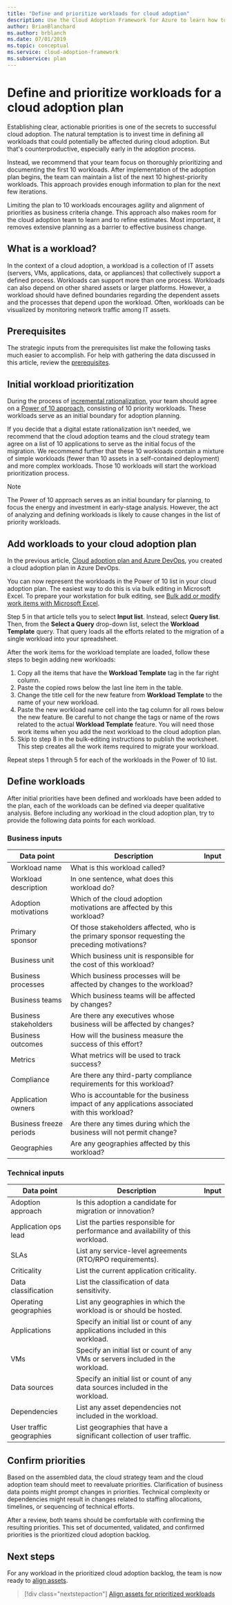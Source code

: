 ```yaml
---
title: "Define and prioritize workloads for cloud adoption"
description: Use the Cloud Adoption Framework for Azure to learn how to define and prioritize workloads for a cloud adoption plan.
author: BrianBlanchard
ms.author: brblanch
ms.date: 07/01/2019
ms.topic: conceptual
ms.service: cloud-adoption-framework
ms.subservice: plan
---
```


# Define and prioritize workloads for a cloud adoption plan

Establishing clear, actionable priorities is one of the secrets to successful cloud adoption. The natural temptation is to invest time in defining all workloads that could potentially be affected during cloud adoption. But that's counterproductive, especially early in the adoption process.

Instead, we recommend that your team focus on thoroughly prioritizing and documenting the first 10 workloads. After implementation of the adoption plan begins, the team can maintain a list of the next 10 highest-priority workloads. This approach provides enough information to plan for the next few iterations.

Limiting the plan to 10 workloads encourages agility and alignment of priorities as business criteria change. This approach also makes room for the cloud adoption team to learn and to refine estimates. Most important, it removes extensive planning as a barrier to effective business change.

<!-- markdownlint-disable MD026 -->

## What is a workload?

In the context of a cloud adoption, a workload is a collection of IT assets (servers, VMs, applications, data, or appliances) that collectively support a defined process. Workloads can support more than one process. Workloads can also depend on other shared assets or larger platforms. However, a workload should have defined boundaries regarding the dependent assets and the processes that depend upon the workload. Often, workloads can be visualized by monitoring network traffic among IT assets.

## Prerequisites

The strategic inputs from the prerequisites list make the following tasks much easier to accomplish. For help with gathering the data discussed in this article, review the [prerequisites](./prerequisites.md).

## Initial workload prioritization

During the process of [incremental rationalization](../digital-estate/rationalize.md), your team should agree on a [Power of 10 approach](../digital-estate/rationalize.md#release-planning), consisting of 10 priority workloads. These workloads serve as an initial boundary for adoption planning.

If you decide that a digital estate rationalization isn't needed, we recommend that the cloud adoption teams and the cloud strategy team agree on a list of 10 applications to serve as the initial focus of the migration. We recommend further that these 10 workloads contain a mixture of simple workloads (fewer than 10 assets in a self-contained deployment) and more complex workloads. Those 10 workloads will start the workload prioritization process.

> [!NOTE]
> The Power of 10 approach serves as an initial boundary for planning, to focus the energy and investment in early-stage analysis. However, the act of analyzing and defining workloads is likely to cause changes in the list of priority workloads.

## Add workloads to your cloud adoption plan

In the previous article, [Cloud adoption plan and Azure DevOps](./template.md), you created a cloud adoption plan in Azure DevOps.

You can now represent the workloads in the Power of 10 list in your cloud adoption plan. The easiest way to do this is via bulk editing in Microsoft Excel. To prepare your workstation for bulk editing, see [Bulk add or modify work items with Microsoft Excel](https://docs.microsoft.com/azure/devops/boards/backlogs/office/bulk-add-modify-work-items-excel?view=azure-devops).

Step 5 in that article tells you to select **Input list**. Instead, select **Query list**. Then, from the **Select a Query** drop-down list, select the **Workload Template** query. That query loads all the efforts related to the migration of a single workload into your spreadsheet.

After the work items for the workload template are loaded, follow these steps to begin adding new workloads:

1. Copy all the items that have the **Workload Template** tag in the far right column.
2. Paste the copied rows below the last line item in the table.
3. Change the title cell for the new feature from **Workload Template** to the name of your new workload.
4. Paste the new workload name cell into the tag column for all rows below the new feature. Be careful to not change the tags or name of the rows related to the actual **Workload Template** feature. You will need those work items when you add the next workload to the cloud adoption plan.
5. Skip to step 8 in the bulk-editing instructions to publish the worksheet. This step creates all the work items required to migrate your workload.

Repeat steps 1 through 5 for each of the workloads in the Power of 10 list.

## Define workloads

After initial priorities have been defined and workloads have been added to the plan, each of the workloads can be defined via deeper qualitative analysis. Before including any workload in the cloud adoption plan, try to provide the following data points for each workload.

### Business inputs

| Data point | Description | Input |
|---|---|---|
| Workload name | What is this workload called? |         |
| Workload description | In one sentence, what does this workload do? |         |
| Adoption motivations | Which of the cloud adoption motivations are affected by this workload? |         |
| Primary sponsor | Of those stakeholders affected, who is the primary sponsor requesting the preceding motivations? |         |
| Business unit | Which business unit is responsible for the cost of this workload? |         |
| Business processes | Which business processes will be affected by changes to the workload? |         |
| Business teams | Which business teams will be affected by changes? |         |
| Business stakeholders | Are there any executives whose business will be affected by changes? |         |
| Business outcomes | How will the business measure the success of this effort? |         |
| Metrics | What metrics will be used to track success? |         |
| Compliance | Are there any third-party compliance requirements for this workload? |         |
| Application owners | Who is accountable for the business impact of any applications associated with this workload? |         |
| Business freeze periods | Are there any times during which the business will not permit change? |         |
| Geographies | Are any geographies affected by this workload? |         |

### Technical inputs

| Data point | Description | Input |
|---|---|---|
| Adoption approach | Is this adoption a candidate for migration or innovation? |         |
| Application ops lead | List the parties responsible for performance and availability of this workload. |         |
| SLAs | List any service-level agreements (RTO/RPO requirements). |         |
| Criticality | List the current application criticality. |         |
| Data classification | List the classification of data sensitivity. |         |
| Operating geographies | List any geographies in which the workload is or should be hosted. |         |
| Applications | Specify an initial list or count of any applications included in this workload. |         |
| VMs | Specify an initial list or count of any VMs or servers included in the workload. |         |
| Data sources | Specify an initial list or count of any data sources included in the workload. |         |
| Dependencies | List any asset dependencies not included in the workload. |         |
| User traffic geographies | List geographies that have a significant collection of user traffic. |         |

## Confirm priorities

Based on the assembled data, the cloud strategy team and the cloud adoption team should meet to reevaluate priorities. Clarification of business data points might prompt changes in priorities. Technical complexity or dependencies might result in changes related to staffing allocations, timelines, or sequencing of technical efforts.

After a review, both teams should be comfortable with confirming the resulting priorities. This set of documented, validated, and confirmed priorities is the prioritized cloud adoption backlog.

## Next steps

For any workload in the prioritized cloud adoption backlog, the team is now ready to [align assets](./assets.md).

> [!div class="nextstepaction"]
> [Align assets for prioritized workloads](./assets.md)
